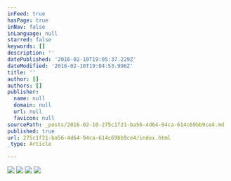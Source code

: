 ```yaml
---
inFeed: true
hasPage: true
inNav: false
inLanguage: null
starred: false
keywords: []
description: ''
datePublished: '2016-02-10T19:05:37.229Z'
dateModified: '2016-02-10T19:04:53.996Z'
title: ''
author: []
authors: []
publisher:
  name: null
  domain: null
  url: null
  favicon: null
sourcePath: _posts/2016-02-10-275c1f21-ba56-4d64-94ca-614c69bb9ce4.md
published: true
url: 275c1f21-ba56-4d64-94ca-614c69bb9ce4/index.html
_type: Article

---
```

![](https://the-grid-user-content.s3-us-west-2.amazonaws.com/8f39b034-331b-478b-a44b-49379148dc7f.jpg)
![](https://the-grid-user-content.s3-us-west-2.amazonaws.com/391268f0-c403-454a-8515-1e4c76799367.jpg)
![](https://the-grid-user-content.s3-us-west-2.amazonaws.com/d6a7a3b2-5fe5-4b1c-8ada-bcb15f605a2c.jpg)
![](https://the-grid-user-content.s3-us-west-2.amazonaws.com/be660914-edd3-425b-afb8-48a419af313e.jpg)